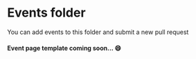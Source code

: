 #  Events folder
You can add events to this folder and submit a new pull request

#### Event page template coming soon... :smile:
